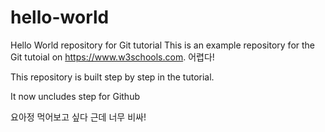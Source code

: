 # hello-world
Hello World repository for Git tutorial
This is an example repository for the Git tutoial on https://www.w3schools.com.
어렵다!

This repository is built step by step in the tutorial.

It now uncludes step for Github

요아정 먹어보고 싶다 근데 너무 비싸!
